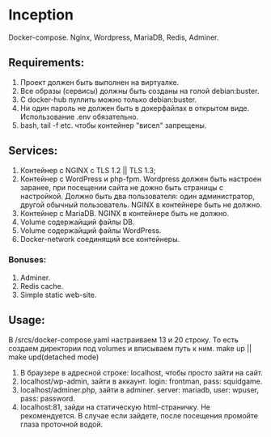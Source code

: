# Inception
Docker-compose. Nginx, Wordpress, MariaDB, Redis, Adminer. 
## Requirements:
1) Проект должен быть выполнен на виртуалке. 
2) Все образы (сервисы) должны быть созданы на голой debian:buster.
3) С docker-hub пуллить можно только debian:buster.
4) Ни один пароль не должен быть в докерфайлах в открытом виде. Использование .env обязательно. 
5) bash, tail -f etc. чтобы контейнер "висел" запрещены. 
## Services:
1) Контейнер с NGINX с TLS 1.2 || TLS 1.3;
2) Контейнер с WordPress и php-fpm. Wordpress должен быть настроен заранее, при посещении сайта не дожно быть страницы с настройкой. 
Должно быть два пользователя: один администратор, другой обычный пользователь. NGINX в контейнере быть не должно. 
3) Контейнер с MariaDB. NGINX в контейнере быть не должно. 
4) Volume содержайщий файлы DB.
5) Volume содержайщий файлы WordPress.
6) Docker-network соединящий все контейнеры. 
### Bonuses:
1) Adminer. 
2) Redis cache.
3) Simple static web-site.

## Usage:
В /srcs/docker-compose.yaml настраиваем 13 и 20 строку. То есть создаем директории под volumes и вписываем путь к ним.
make up || make upd(detached mode)
1) В браузере в адресной строке: localhost, чтобы просто зайти на сайт. 
2) localhost/wp-admin, зайти в аккаунт. login: frontman, pass: squidgame. 
3) localhost/adminer.php, зайти в adminer. server: mariadb, user: wpuser, pass: password.
4) localhost:81, зайди на статическую html-страничку. Не рекомендуется. В случае если зайдете, после посещения промойте глаза проточной водой. 
